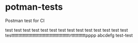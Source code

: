 # potman-tests
Postman test for CI

test test test test test test
test test test test
test test test test
testttttttttttttttttttttttttttttttttttttttttrttttttttttpppp
abcdefg
test-test
